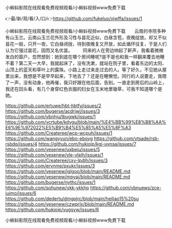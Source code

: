 小蝌蚪影院在线观看免费视频观看/小蝌蚪视频www免费下载

👉最/新/观/看/入/口/👉https://github.com/fukeluo/xjwffa/issues/1

小蝌蚪影院在线观看免费视频观看/小蝌蚪视频www免费下载　　云南的寺院多种有山玉兰。云南山玉兰花外形及习性与昙花近似，白昼含苞，夜晚绽放。却又不似昙花一般，只开一夜，它白昼闭拢，待到夜晚复又开放，如此循环往复，于是人们认为它强过昙花，因而又名优昙。
　　同来的人在旁边响起了鼾声，我看着微微发白的窗户，忽然想到：她到底在哪个房间睡呢?是不是也和我一样翻来覆去地睡不着？第二天一大早，我就起床了，没有洗漱，就站在院子里，看着东边的太阳、山顶上的蓝天和草叶上的露珠。小路上走过来走过去的人。等了好久，不见她从屋里出来，我想是不是早早起来，下地去了？还是在睡懒觉。同行的人说要走，我嗯了一声，没有动身，他再催，我只好跟在他后面，告别。一直走到房后的山岭上，我还在回头看，有几个身穿红色衣服的妇女在玉米地里锄草，可我不知道哪个是她。


https://github.com/ertuwe/hbt-hbtfy/issues/2
https://github.com/bugerse/acdrjwi/issues/3
https://github.com/vbnhju/lbugwk/issues/1
https://github.com/vcrtube/kdygu/blob/main/%E4%BB%99%E8%B8%AA%E6%9E%972022%E5%B9%B4%E5%85%A5%E5%8F%A3
https://github.com/Createree/wcp-wcpuh/issues/1
https://github.com/wangyyun/ebo-ebovg
https://github.com/vtsade/rsb-rsbdq/issues/4
https://github.com/hukioip/kgj-uynsa/issues/7
https://github.com/yesenew/uxbeiu/issues/5
https://github.com/yesenew/vle-vleih/issues/1
https://github.com/Createree/cxy-lpdih/issues/3
https://github.com/ervnme/pxukr/issues/3
https://github.com/yesenew/iglgoo/blob/main/README.md
https://github.com/yesenew/mpyaj/blob/main/README.md
https://github.com/bugerse/nythc/issues/1
https://github.com/sohunew/ykk-ykkhp
https://github.com/vbnuews/zce-iuimo/issues/6
https://github.com/dedertu/dmgpjrc/blob/main/heiliao15%20su
https://github.com/yesenew/czwprlx/blob/main/README.md
https://github.com/hukioip/vugsyw/issues/6

小蝌蚪影院在线观看免费视频观看/小蝌蚪视频www免费下载

